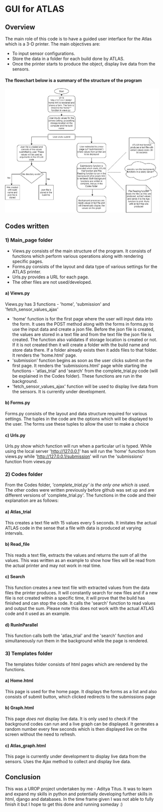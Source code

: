 # GUI for ATLAS 

## Overview
The main role of this code is to have a guided user interface for the Atlas which is a 3-D printer. The main objectives are:
- To input sensor configurations.
- Store the data in a folder for each build done by ATLAS.
- Once the printer starts to produce the object, display live data from the sensors.
#### The flowchart below is a summary of the structure of the program
![](Flowchart.jpg)

## Codes written
### 1) Main_page folder
- Views.py consists of the main structure of the program. It consists of functions which perform various operations along with rendering specific pages.
- Forms.py consists of the layout and data type of various settings for the ATLAS printer.
- Urls.py provides a URL for each page.
- The other files are not used/developed.
#### a) Views.py 
Views.py has 3 functions - 'home', 'submission' and 'fetch_sensor_values_ajax'
- 'home' function is for the first page where the user will input data into the form. It uses the POST method along with the forms in forms.py to use the input data and create a json file. Before the json file is created, the values are stored in a text file and from the text file the json file is created. The function also validates if  storage location is created or not. If it is not created then it will create a folder with the build name and store data there. If a folder already exists then it adds files to that folder. It renders the 'home.html' page.
- 'submission' function begins as soon as the user clicks submit on the first page. It renders the 'submissions.html' page while starting the functions - 'atlas_trial' and 'search' from the complete_trial.py code (will be explained in the Codes folder). These functions are run in the background.
- 'fetch_sensor_values_ajax' function will be used to display live data from the sensors. It is currently under development.

#### b) Forms.py
Forms.py consists of the layout and data structure required for various settings. The tuples in the code are the options which will be displayed to the user. The forms use these tuples to allow the user to make a choice

#### c) Urls.py
Urls.py show which function will run when a particular url is typed. While using the local server 'http://127.0.0.1' has will run the 'home' function from views.py while 'http://127.0.0.1/submission' will run the 'submissions' function from views.py

### 2) Codes folder
From the Codes folder, *'complete_trial.py' is the only one which is used*. The other codes were written previously before github was set up and are different versions of 'complete_trial.py'. The functions in the code and their explanation are as follows:
#### a) Atlas_trial
This creates a text file with 15 values every 5 seconds. It imitates the actual ATLAS code in the sense that a file with data is produced at varying intervals. 
#### b) Read_file
This reads a text file, extracts the values and returns the sum of all the values. This was written as an example to show how files will be read from the actual printer and may not work in real time.
#### c) Search
This function creates a new text file with extracted values from the data files the printer produces. It will constantly search for new files and if a new file is not created within a specific time, it will prove that the build has finished and can stop the code. It calls the 'search' function to read values and output the sum. Please note this does not work with the actual ATLAS code and it used as an example.
#### d) RunInParallel
This function calls both the 'atlas_trial' and the 'search' function and simultaneously run them in the background while the page is rendered.

### 3) Templates folder
The templates folder consists of html pages which are rendered by the functions.
#### a) Home.html
This page is used for the home page. It displays the forms as a list and also consists of submit button, which clicked redirects to the submissions page
#### b) Graph.html
This page *does not* display live data. It is only used to check if the background codes can run and a live graph can be displayed. It generates a random number every few seconds which is then displayed live on the screen without the need to refresh. 
#### c) Atlas_graph.html
This page is currently under development to display live data from the sensors. Uses the Ajax method to collect and display live data.

## Conclusion
This was a UROP project undertaken by me - Aditya Titus. It was to learn and expand my skills in python and potentially developing further skills in html, django and databases. In the time frame given I was not able to fully finish it but I hope to get this done and running someday :)







